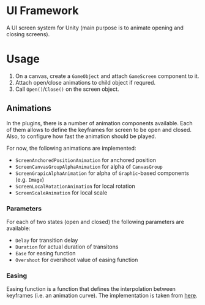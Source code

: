 # UI Framework

A UI screen system for Unity (main purpose is to animate opening and closing screens).

# Usage

1) On a canvas, create a `GameObject` and attach `GameScreen` component to it.
2) Attach open/close animations to child object if requred.
3) Call `Open()`/`Close()` on the screen object.

## Animations

In the plugins, there is a number of animation components available. Each of them allows to define the keyframes for screen to be open and closed. Also, to configure how fast the animation should be played.

For now, the following animations are implemented:
- `ScreenAnchoredPositionAnimation` for anchored position
- `ScreenCanvasGroupAlphaAnimation` for alpha of `CanvasGroup`
- `ScreenGrapicAlphaAnimation` for alpha of `Graphic`-based components (e.g. `Image`)
- `ScreenLocalRotationAnimation` for local rotation
- `ScreenScaleAnimation` for local scale

### Parameters
For each of two states (open and closed) the following parameters are available:
- `Delay` for transition delay
- `Duration` for actual duration of transitons
- `Ease` for easing function
- `Overshoot` for overshoot value of easing function

### Easing
Easing function is a function that defines the interpolation between keyframes (i.e. an animation curve). The implementation is taken from [here](https://github.com/Delt06/easing).
